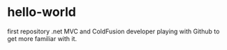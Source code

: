 # hello-world
first repository
.net MVC and ColdFusion developer playing with Github to get more familiar with it.
